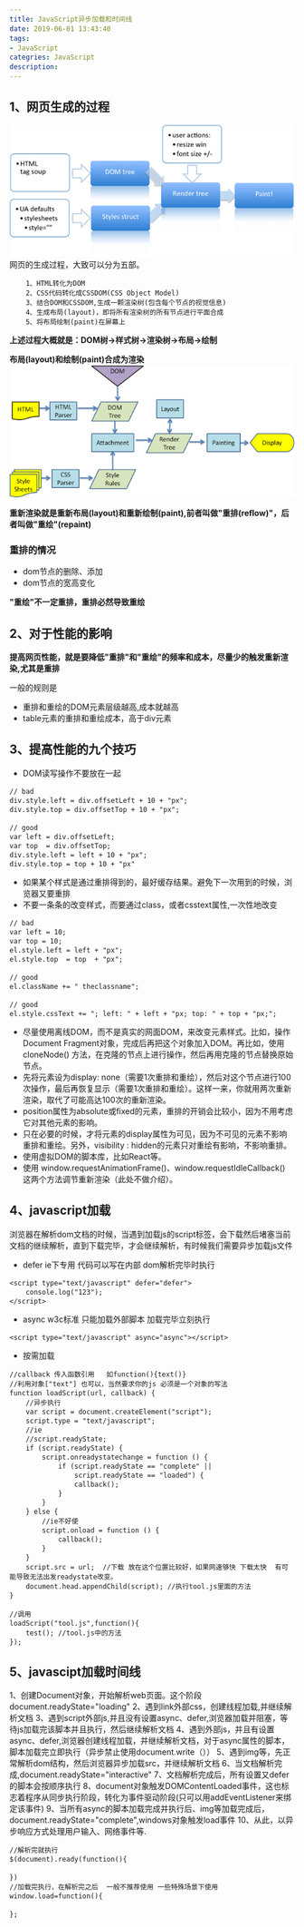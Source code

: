 ```yaml
---
title: JavaScript异步加载和时间线
date: 2019-06-01 13:43:40
tags: 
- JavaScript
categries: JavaScript
description: 
---
```


## 1、网页生成的过程
![](JavaScript异步加载和时间线/bg2015091501.png)
网页的生成过程，大致可以分为五部。
```
    1、HTML转化为DOM
    2、CSS代码转化成CSSDOM(CSS Object Model)
    3、结合DOM和CSSDOM,生成一颗渲染树(包含每个节点的视觉信息)
    4、生成布局(layout)，即将所有渲染树的所有节点进行平面合成
    5、将布局绘制(paint)在屏幕上
```
**上述过程大概就是：DOM树->样式树->渲染树->布局->绘制**

**布局(layout)和绘制(paint)合成为渲染**
![](JavaScript异步加载和时间线/bg2015091502.png)

**重新渲染就是重新布局(layout)和重新绘制(paint),前者叫做"重排(reflow)"，后者叫做"重绘"(repaint)**

### 重排的情况
* dom节点的删除、添加
* dom节点的宽高变化

**"重绘"不一定重排，重排必然导致重绘**

## 2、对于性能的影响
**提高网页性能，就是要降低"重排"和"重绘"的频率和成本，尽量少的触发重新渲染,尤其是重排**

一般的规则是
* 重排和重绘的DOM元素层级越高,成本就越高
* table元素的重排和重绘成本，高于div元素
## 3、提高性能的九个技巧
* DOM读写操作不要放在一起
```
// bad
div.style.left = div.offsetLeft + 10 + "px";
div.style.top = div.offsetTop + 10 + "px";

// good
var left = div.offsetLeft;
var top  = div.offsetTop;
div.style.left = left + 10 + "px";
div.style.top = top + 10 + "px"
```
* 如果某个样式是通过重排得到的，最好缓存结果。避免下一次用到的时候，浏览器又要重排
* 不要一条条的改变样式，而要通过class，或者csstext属性,一次性地改变
```
// bad
var left = 10;
var top = 10;
el.style.left = left + "px";
el.style.top  = top  + "px";

// good 
el.className += " theclassname";

// good
el.style.cssText += "; left: " + left + "px; top: " + top + "px;";
```
* 尽量使用离线DOM，而不是真实的网面DOM，来改变元素样式。比如，操作Document Fragment对象，完成后再把这个对象加入DOM。再比如，使用 cloneNode() 方法，在克隆的节点上进行操作，然后再用克隆的节点替换原始节点。
* 先将元素设为display: none（需要1次重排和重绘），然后对这个节点进行100次操作，最后再恢复显示（需要1次重排和重绘）。这样一来，你就用两次重新渲染，取代了可能高达100次的重新渲染。
* position属性为absolute或fixed的元素，重排的开销会比较小，因为不用考虑它对其他元素的影响。
* 只在必要的时候，才将元素的display属性为可见，因为不可见的元素不影响重排和重绘。另外，visibility : hidden的元素只对重绘有影响，不影响重排。
* 使用虚拟DOM的脚本库，比如React等。
* 使用 window.requestAnimationFrame()、window.requestIdleCallback() 这两个方法调节重新渲染（此处不做介绍）。

## 4、javascript加载
浏览器在解析dom文档的时候，当遇到加载js的script标签，会下载然后堵塞当前文档的继续解析，直到下载完毕，才会继续解析，有时候我们需要异步加载js文件
* defer ie下专用 代码可以写在内部 dom解析完毕时执行

```
<script type="text/javascript" defer="defer">
    console.log("123");
</script>
```

* async w3c标准 只能加载外部脚本 加载完毕立刻执行

```
<script type="text/javascript" async="async"></script>
```

* 按需加载

```
//callback 传入函数引用   如function(){text()}
//利用对象["text"] 也可以，当然要求你的js 必须是一个对象的写法 
function loadScript(url, callback) {
    //异步执行
    var script = document.createElement("script");
    script.type = "text/javascript";
    //ie
    //script.readyState;
    if (script.readyState) {
        script.onreadystatechange = function () {
            if (script.readyState == "complete" ||
                script.readyState == "loaded") {
                callback();
            }
        }
    } else {
        //ie不好使
        script.onload = function () {
            callback();
        }
    }
    script.src = url;  //下载 放在这个位置比较好，如果网速够快 下载太快  有可能导致无法出发readystate改变。
    document.head.appendChild(script); //执行tool.js里面的方法
}

//调用
loadScript("tool.js",function(){
    test(); //tool.js中的方法
});
```

## 5、javascipt加载时间线

1、创建Document对象，开始解析web页面。这个阶段document.readyState="loading"
2、遇到link外部css，创建线程加载,并继续解析文档
3、遇到script外部js,并且没有设置async、defer,浏览器加载并阻塞，等待js加载完该脚本并且执行，然后继续解析文档
4、遇到外部js，并且有设置async、defer,浏览器创建线程加载，并继续解析文档，对于async属性的脚本，脚本加载完立即执行（异步禁止使用document.write（））
5、遇到img等，先正常解析dom结构，然后浏览器异步加载src，并继续解析文档
6、当文档解析完成,document.readyState="interactive"
7、文档解析完成后，所有设置又defer的脚本会按顺序执行
8、document对象触发DOMContentLoaded事件，这也标志着程序从同步执行阶段，转化为事件驱动阶段(只可以用addEventListener来绑定该事件)
9、当所有async的脚本加载完成并执行后、img等加载完成后，document.readyState="complete",windows对象触发load事件
10、从此，以异步响应方式处理用户输入、网络事件等.

```
//解析完就执行
$(document).ready(function(){

})
//加载完执行，在解析完之后  一般不推荐使用 一些特殊场景下使用
window.load=function(){

};
```
